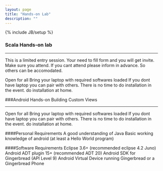 ```yaml
---
layout: page
title: "Hands-on Lab"
description: ""
---
```

{% include JB/setup %}

### Scala Hands-on lab
***
This is a limited entry session. Your need to fill form and you will get invite.
Make sure you attend. If you cant attend please inform in advance. So others can be accomodated.

Open for all 
Bring your laptop with required softwares loaded
If you dont have laptop you can pair with others.
There is no time to do installation in the event. do installation at home.

###Android Hands-on Building Custom Views
***
Open for all 
Bring your laptop with required softwares loaded
If you dont have laptop you can pair with others.
There is no time to do installation in the event. do installation at home.

####Personal Requirements
A good understanding of Java
Basic working knowledge of android (at least a Hello World program)

####Software Requirements
Eclipse 3.6+ (recommended eclipse 4.2 Juno)
Android ADT plugin 15+ (recommended ADT 20)
Android SDK for Gingerbread (API Level 9)
Android Virtual Device running Gingerbread or a Gingerbread Phone